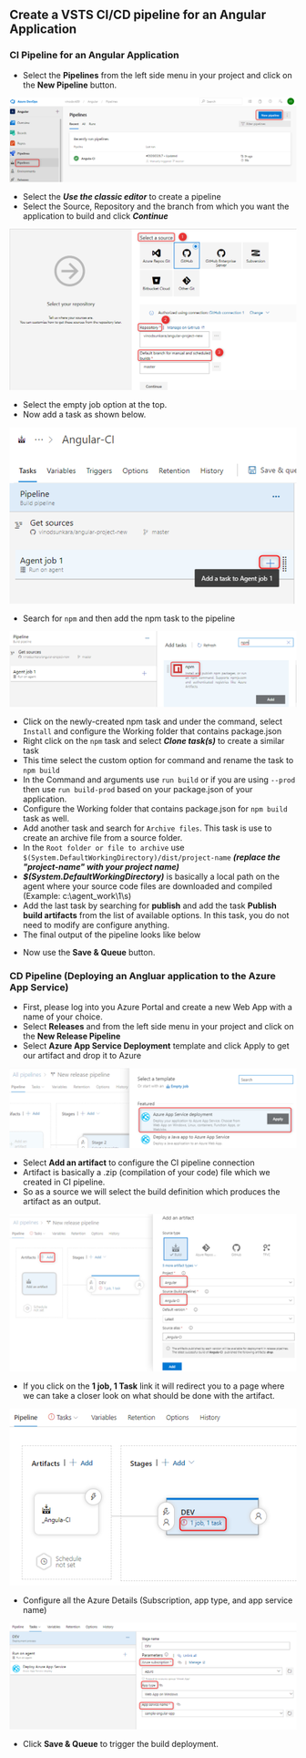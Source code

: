 ## Create a VSTS CI/CD pipeline for an Angular Application 

### CI Pipeline for an Angular Application

* Select the **Pipelines** from the left side menu in your project and click on the **New Pipeline** button.

 ![](images/new-pipeline.png)

* Select the ***Use the classic editor*** to create a pipeline
* Select the Source, Repository and the branch from which you want the application to build and click ***Continue***

 ![](images/repository.png)

* Select the empty job option at the top.
* Now add a task as shown below.

 ![](images/task.png)

* Search for `npm` and then add the npm task to the pipeline

 ![](images/npm.png)

* Click on the newly-created npm task and under the command, select `Install` and configure the Working folder that contains package.json
* Right click on the `npm` task and select ***Clone task(s)*** to create a similar task
* This time select the custom option for command and rename the task to `npm build`
* In the Command and arguments use  `run build`  or if you are using `--prod` then use `run build-prod` based on your package.json of your application. 
* Configure the Working folder that contains package.json for `npm build` task as well.
* Add another task and search for `Archive files`. This task is use to create an archive file from a source folder.
* In the `Root folder or file to archive` use `$(System.DefaultWorkingDirectory)/dist/project-name` ***(replace the "project-name" with your project name)***
* ***$(System.DefaultWorkingDirectory)*** is basically a local path on the agent where your source code files are downloaded and compiled (Example: c:\agent_work\1\s)
* Add the last task by searching for **publish** and add the task **Publish build artifacts** from the list of available options. In this task, you do not need to modify are configure anything.
* The final output of the pipeline looks like below

 [](images/pipeline.png)

* Now use the **Save & Queue** button.


### CD Pipeline (Deploying an Angluar application to the Azure App Service)

* First, please log into you Azure Portal and create a new Web App with a name of your choice.
* Select **Releases** and from the left side menu in your project and click on the **New Release Pipeline** 
* Select **Azure App Service Deployment** template and click Apply to get our artifact and drop it to Azure

 ![](images/app-service.png)

* Select **Add an artifact** to configure the CI pipeline connection
* Artifact is basically a .zip (compilation of your code) file which we created in CI pipeline.
* So as a source we will select the build definition which produces the artifact as an output.

 ![](images/atrifact.png)

* If you click on the **1 job, 1 Task** link it will redirect you to a page where we can take a closer look on what should be done with the artifact. 

 ![](images/job-task.png)

* Configure all the Azure Details (Subscription, app type, and app service name)

 ![](images/subscription.png)

* Click **Save & Queue** to trigger the build deployment.